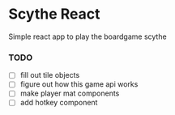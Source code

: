 # Scythe React

Simple react app to play the boardgame scythe


### TODO

- [ ] fill out tile objects
- [ ] figure out how this game api works
- [ ] make player mat components
- [ ] add hotkey component
